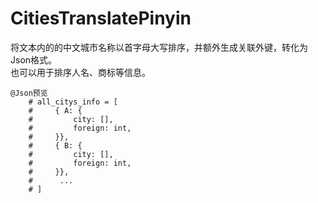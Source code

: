 # CitiesTranslatePinyin  
将文本内的的中文城市名称以首字母大写排序，并额外生成关联外键，转化为Json格式。  
也可以用于排序人名、商标等信息。

```angular2html
@Json预览  
    # all_citys_info = [  
    #     { A: {  
    #         city: [],  
    #         foreign: int,  
    #     }},  
    #     { B: {  
    #         city: [],  
    #         foreign: int,  
    #     }},  
    #      ...  
    # ]  
```
